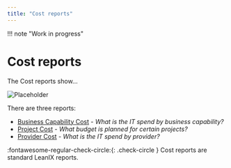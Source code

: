 ```yaml
---
title: "Cost reports"
---
```


!!! note "Work in progress"
    
# Cost reports

The Cost reports show... 

![Placeholder](https://dummyimage.com/320x240/eee/aaa) 


There are three reports: 

- [Business Capability Cost](business-capability-cost-report.md) - *What is the IT spend by business capability?*
- [Project Cost](project-cost-report.md) - *What budget is planned for certain projects?*
- [Provider Cost](provider-cost-report.md) - *What is the IT spend by provider?*

:fontawesome-regular-check-circle:{: .check-circle }  Cost reports are standard LeanIX reports.
